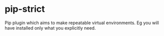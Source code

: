pip-strict
==========

Pip plugin which aims to make repeatable virtual environments. Eg you will have installed only what you explicitly need. 
